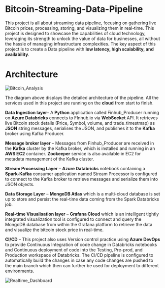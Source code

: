 # Bitcoin-Streaming-Data-Pipeline

This project is all about streaming data pipeline, focusing on gathering live Bitcoin prices, processing, storing, and visualizing them in real-time. This project is designed to showcase the capabilities of cloud technology, leveraging its strength to unlock the value of data for businesses, all without the hassle of managing infrastructure complexities. The key aspect of this project is to create a Data pipeline with **low latency, high scalability, and availability**.

# Architecture
![Bitcoin_Analysis](https://github.com/MdAhmedKhan/Bitcoin_Streaming-Data-Pipeline/assets/47691372/0e2c4155-edd7-4e69-b622-fa161fa747c9)

The diagram above displays the detailed architecture of the pipeline.
All the services used in this project are running on the **cloud** from start to finish.

**Data Ingestion layer**- A **Python** application called Finhub_Producer running on **Azure Databricks** connects to FInhub.io via **WebSocket** API. It retrieves live Bitcoin stock details (Price, Symbol, volume, and trade_timestmap) as **JSON** string messages, serialises the JSON, and publishes it to the **Kafka** broker using Kafka Producer.

**Message broker layer** – Messages from Finhub_Producer are received in the **Kafka** cluster by the Kafka broker, which is installed and running in an **AWS EC2** container. **Zookeeper** service is also available in EC2 for metadata management of the Kafka cluster.

**Stream Processing Layer** – **Azure Databricks** notebook containing a **Spark-Kafka** consumer application named Stream Processor is configured to connect to the Kafka broker to retrieve messages and serialize them into JSON objects. 

**Data Storage Layer** – **MongoDB Atlas** which is a multi-cloud database is set up to store and persist the real-time data coming from the Spark Databricks job. 

**Real-time Visualisation layer** – **Grafana Cloud** which is an intelligent tightly integrated visualization tool is configured to connect and query the MongoDB database from within the Grafana platform to retrieve the data and visualize the bitcoin stock price in real-time.

**CI/CD** – This project also uses Version control practice using **Azure DevOps** to provide Continuous Integration of code change in Databricks notebooks and Continuous deployment of code into the Testing, Pre-prod, and Production workspace of Databricks. The CI/CD pipeline is configured to automatically build the changes in case any code changes are pushed to the main branch which then can further be used for deployment to different environments. 


![Realtime_Dashboard](https://github.com/MdAhmedKhan/Bitcoin_Real-time_analysis/assets/47691372/a5b62539-3bb5-4ac0-a75e-300f07c7dc0e)






